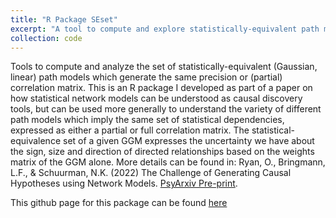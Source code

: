 ```yaml
---
title: "R Package SEset"
excerpt: "A tool to compute and explore statistically-equivalent path models based on GGMs"
collection: code
---
```


Tools to compute and analyze the set of statistically-equivalent (Gaussian, linear) path models which generate the same precision or (partial) correlation matrix.
This is an R package I developed as part of a paper on how statistical network models can be understood as causal discovery tools, but can be used more generally to understand the variety of different path models which imply the same set of statistical dependencies, expressed as either a partial or full correlation matrix. The statistical-equivalence set of a given GGM expresses the uncertainty we have about the sign, size and direction of directed relationships based on the weights matrix of the GGM alone. More details can be found in: Ryan, O., Bringmann, L.F., & Schuurman, N.K. (2022) The Challenge of Generating Causal Hypotheses using Network Models. [PsyArxiv Pre-print](https://psyarxiv.com/ryg69/).

This github page for this package can be found [here](https://github.com/ryanoisin/SEset) 

